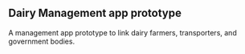 ## Dairy Management app prototype
A management app prototype to link dairy farmers, transporters, and government bodies.
